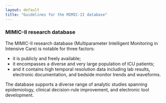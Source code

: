 ```yaml
---
layout: default
title: "Guidelines for the MIMIC-II database"
---
```


### MIMIC-II research database

The MIMIC-II research database (Multiparameter Intelligent Monitoring in Intensive Care) is notable for three factors: 

- it is publicly and freely available; 
- it encompasses a diverse and very large population of ICU patients; 
- and it contains high temporal resolution data including lab results, electronic documentation, and bedside monitor trends and waveforms. 

The database supports a diverse range of analytic studies spanning epidemiology, clinical decision-rule improvement, and electronic tool development.